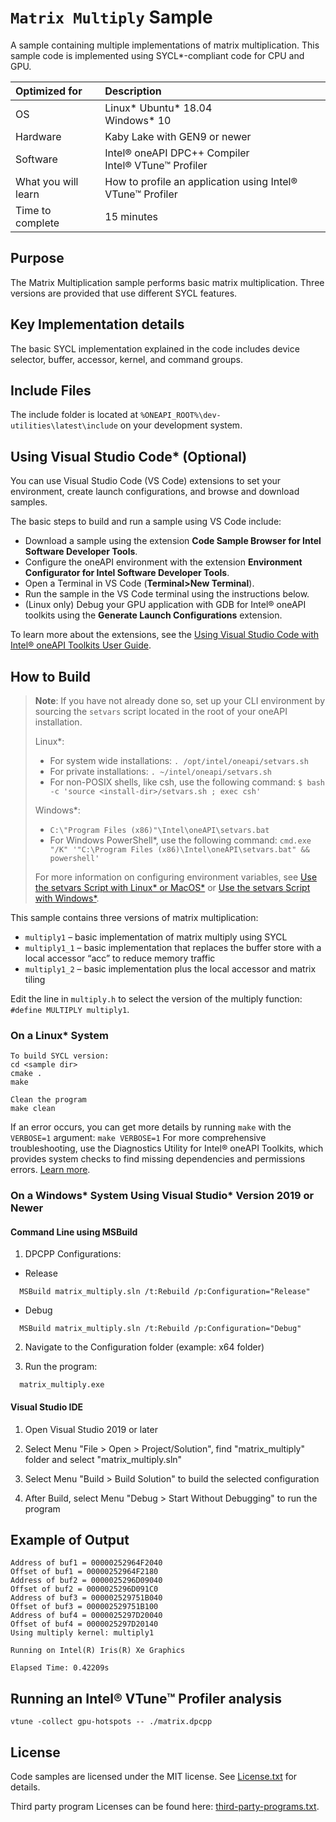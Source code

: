 # `Matrix Multiply` Sample
A sample containing multiple implementations of matrix multiplication. This sample code is implemented using SYCL*-compliant code for CPU and GPU.

| Optimized for                     | Description
|:---                               |:---
| OS                                | Linux* Ubuntu* 18.04 <br> Windows* 10
| Hardware                          | Kaby Lake with GEN9 or newer
| Software                          | Intel&reg; oneAPI DPC++ Compiler <br> Intel&reg; VTune&trade; Profiler
| What you will learn               | How to profile an application using Intel&reg; VTune&trade; Profiler
| Time to complete                  | 15 minutes

## Purpose

The Matrix Multiplication sample performs basic matrix multiplication. Three
versions are provided that use different SYCL features.

## Key Implementation details

The basic SYCL implementation explained in the code includes device selector,
buffer, accessor, kernel, and command groups. 

## Include Files 
The include folder is located at `%ONEAPI_ROOT%\dev-utilities\latest\include` on your development
system.

## Using Visual Studio Code* (Optional)

You can use Visual Studio Code (VS Code) extensions to set your environment, create launch configurations,
and browse and download samples.

The basic steps to build and run a sample using VS Code include:
 - Download a sample using the extension **Code Sample Browser for Intel Software Developer Tools**.
 - Configure the oneAPI environment with the extension **Environment Configurator for Intel Software Developer Tools**.
 - Open a Terminal in VS Code (**Terminal>New Terminal**).
 - Run the sample in the VS Code terminal using the instructions below.
 - (Linux only) Debug your GPU application with GDB for Intel® oneAPI toolkits using the **Generate Launch Configurations** extension.

To learn more about the extensions, see the
[Using Visual Studio Code with Intel® oneAPI Toolkits User Guide](https://www.intel.com/content/www/us/en/develop/documentation/using-vs-code-with-intel-oneapi/top.html).

## How to Build

> **Note**: If you have not already done so, set up your CLI
> environment by sourcing  the `setvars` script located in
> the root of your oneAPI installation.
>
> Linux*:
> - For system wide installations: `. /opt/intel/oneapi/setvars.sh`
> - For private installations: `. ~/intel/oneapi/setvars.sh`
> - For non-POSIX shells, like csh, use the following command: `$ bash -c 'source <install-dir>/setvars.sh ; exec csh'`
>
> Windows*:
> - `C:\"Program Files (x86)"\Intel\oneAPI\setvars.bat`
> - For Windows PowerShell*, use the following command: `cmd.exe "/K" '"C:\Program Files (x86)\Intel\oneAPI\setvars.bat" && powershell'`
>
> For more information on configuring environment variables, see [Use the setvars Script with Linux* or MacOS*](https://www.intel.com/content/www/us/en/develop/documentation/oneapi-programming-guide/top/oneapi-development-environment-setup/use-the-setvars-script-with-linux-or-macos.html) or [Use the setvars Script with Windows*](https://www.intel.com/content/www/us/en/develop/documentation/oneapi-programming-guide/top/oneapi-development-environment-setup/use-the-setvars-script-with-windows.html).

This sample contains three versions of matrix multiplication:

- `multiply1` – basic implementation of matrix multiply using SYCL
- `multiply1_1` – basic implementation that replaces the buffer store with a local accessor “acc” to reduce memory traffic
- `multiply1_2` – basic implementation plus the local accessor and matrix tiling

Edit the line in `multiply.h` to select the version of the multiply function:
`#define MULTIPLY multiply1`.

### On a Linux* System
	To build SYCL version:
	cd <sample dir>
	cmake .
	make

    Clean the program
    make clean

If an error occurs, you can get more details by running `make` with
the `VERBOSE=1` argument:
``make VERBOSE=1``
For more comprehensive troubleshooting, use the Diagnostics Utility for
Intel® oneAPI Toolkits, which provides system checks to find missing
dependencies and permissions errors.
[Learn more](https://www.intel.com/content/www/us/en/develop/documentation/diagnostic-utility-user-guide/top.html).


### On a Windows* System Using Visual Studio* Version 2019 or Newer

#### Command Line using MSBuild

1. DPCPP Configurations:
  - Release 
  ```
    MSBuild matrix_multiply.sln /t:Rebuild /p:Configuration="Release"
  ```
  - Debug
  ```
    MSBuild matrix_multiply.sln /t:Rebuild /p:Configuration="Debug"
  ```
2. Navigate to the Configuration folder (example: x64 folder)

3. Run the program: 
```
  matrix_multiply.exe
```

#### Visual Studio IDE

1. Open Visual Studio 2019 or later

2. Select Menu "File > Open > Project/Solution", find "matrix_multiply" folder and select "matrix_multiply.sln"

3. Select Menu "Build > Build Solution" to build the selected configuration

4. After Build, select Menu "Debug > Start Without Debugging" to run the program


## Example of Output
```
Address of buf1 = 00000252964F2040
Offset of buf1 = 00000252964F2180
Address of buf2 = 0000025296D09040
Offset of buf2 = 0000025296D091C0
Address of buf3 = 000002529751B040
Offset of buf3 = 000002529751B100
Address of buf4 = 0000025297D20040
Offset of buf4 = 0000025297D20140
Using multiply kernel: multiply1

Running on Intel(R) Iris(R) Xe Graphics

Elapsed Time: 0.42209s
```

## Running an Intel&reg; VTune&trade; Profiler analysis
```
vtune -collect gpu-hotspots -- ./matrix.dpcpp
```

## License
Code samples are licensed under the MIT license. See
[License.txt](https://github.com/oneapi-src/oneAPI-samples/blob/master/License.txt) for details.

Third party program Licenses can be found here: [third-party-programs.txt](https://github.com/oneapi-src/oneAPI-samples/blob/master/third-party-programs.txt).